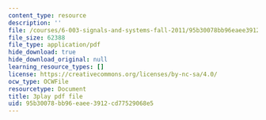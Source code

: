 ```yaml
---
content_type: resource
description: ''
file: /courses/6-003-signals-and-systems-fall-2011/95b30078bb96eaee3912cd77529068e5_K3OFb7RlbVE.pdf
file_size: 62388
file_type: application/pdf
hide_download: true
hide_download_original: null
learning_resource_types: []
license: https://creativecommons.org/licenses/by-nc-sa/4.0/
ocw_type: OCWFile
resourcetype: Document
title: 3play pdf file
uid: 95b30078-bb96-eaee-3912-cd77529068e5
---
```

